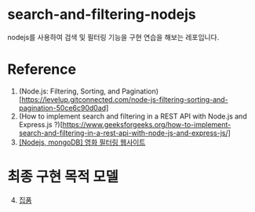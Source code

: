 # search-and-filtering-nodejs
nodejs를 사용하여 검색 및 필터링 기능을 구현 연습을 해보는 레포입니다.

# Reference
1. (Node.js: Filtering, Sorting, and Pagination)[https://levelup.gitconnected.com/node-js-filtering-sorting-and-pagination-50ce6c90d0ad]
2. (How to implement search and filtering in a REST API with Node.js and Express.js ?)[https://www.geeksforgeeks.org/how-to-implement-search-and-filtering-in-a-rest-api-with-node-js-and-express-js/]
3. [[Nodejs, mongoDB] 영화 필터링 웹사이트](https://intrepidgeeks.com/tutorial/nodejs-mongodb-movie-filtering-website-add-crud-function)

# 최종 구현 목적 모델
4. [집품](https://zippoom.com/review/a8ede5696720871177b385e989330623?enterWay=address)

